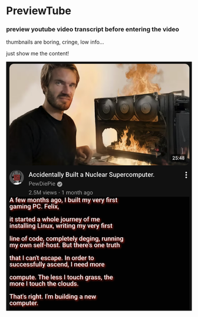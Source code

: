 # PreviewTube

### preview youtube video transcript before entering the video

thumbnails are boring, cringe, low info...

just show me the content!

[![VIDEO](img/thumbnail.png)](https://x.com/high_byte/status/1980369939669348423)
